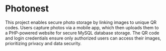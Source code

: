 # Photonest
This project enables secure photo storage by linking images to unique QR codes. Users capture photos via a mobile app, which then uploads them to a PHP-powered website for secure MySQL database storage. The QR code and login credentials ensure only authorized users can access their images, prioritizing privacy and data security.
